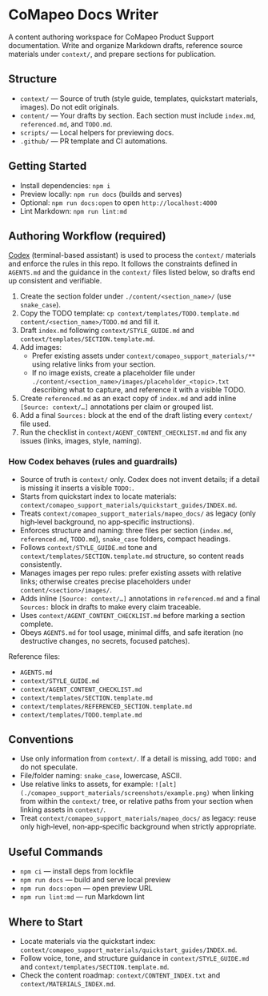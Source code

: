# CoMapeo Docs Writer

A content authoring workspace for CoMapeo Product Support documentation. Write and organize Markdown drafts, reference source materials under `context/`, and prepare sections for publication.

## Structure

- `context/` — Source of truth (style guide, templates, quickstart materials, images). Do not edit originals.
- `content/` — Your drafts by section. Each section must include `index.md`, `referenced.md`, and `TODO.md`.
- `scripts/` — Local helpers for previewing docs.
- `.github/` — PR template and CI automations.

## Getting Started

- Install dependencies: `npm i`
- Preview locally: `npm run docs` (builds and serves)
- Optional: `npm run docs:open` to open `http://localhost:4000`
- Lint Markdown: `npm run lint:md`

## Authoring Workflow (required)

[Codex](https://github.com/openai/codex) (terminal-based assistant) is used to process the `context/` materials and enforce the rules in this repo. It follows the constraints defined in `AGENTS.md` and the guidance in the `context/` files listed below, so drafts end up consistent and verifiable.

1) Create the section folder under `./content/<section_name>/` (use `snake_case`).
2) Copy the TODO template: `cp context/templates/TODO.template.md content/<section_name>/TODO.md` and fill it.
3) Draft `index.md` following `context/STYLE_GUIDE.md` and `context/templates/SECTION.template.md`.
4) Add images:
   - Prefer existing assets under `context/comapeo_support_materials/**` using relative links from your section.
   - If no image exists, create a placeholder file under `./content/<section_name>/images/placeholder_<topic>.txt` describing what to capture, and reference it with a visible TODO.
5) Create `referenced.md` as an exact copy of `index.md` and add inline `[Source: context/…]` annotations per claim or grouped list.
6) Add a final `Sources:` block at the end of the draft listing every `context/` file used.
7) Run the checklist in `context/AGENT_CONTENT_CHECKLIST.md` and fix any issues (links, images, style, naming).

### How Codex behaves (rules and guardrails)

- Source of truth is `context/` only. Codex does not invent details; if a detail is missing it inserts a visible `TODO:`.
- Starts from quickstart index to locate materials: `context/comapeo_support_materials/quickstart_guides/INDEX.md`.
- Treats `context/comapeo_support_materials/mapeo_docs/` as legacy (only high‑level background, no app‑specific instructions).
- Enforces structure and naming: three files per section (`index.md`, `referenced.md`, `TODO.md`), `snake_case` folders, compact headings.
- Follows `context/STYLE_GUIDE.md` tone and `context/templates/SECTION.template.md` structure, so content reads consistently.
- Manages images per repo rules: prefer existing assets with relative links; otherwise creates precise placeholders under `content/<section>/images/`.
- Adds inline `[Source: context/…]` annotations in `referenced.md` and a final `Sources:` block in drafts to make every claim traceable.
- Uses `context/AGENT_CONTENT_CHECKLIST.md` before marking a section complete.
- Obeys `AGENTS.md` for tool usage, minimal diffs, and safe iteration (no destructive changes, no secrets, focused patches).

Reference files:
- `AGENTS.md`
- `context/STYLE_GUIDE.md`
- `context/AGENT_CONTENT_CHECKLIST.md`
- `context/templates/SECTION.template.md`
- `context/templates/REFERENCED_SECTION.template.md`
- `context/templates/TODO.template.md`

## Conventions

- Use only information from `context/`. If a detail is missing, add `TODO:` and do not speculate.
- File/folder naming: `snake_case`, lowercase, ASCII.
- Use relative links to assets, for example: `![alt](./comapeo_support_materials/screenshots/example.png)` when linking from within the `context/` tree, or relative paths from your section when linking assets in `context/`.
- Treat `context/comapeo_support_materials/mapeo_docs/` as legacy: reuse only high‑level, non‑app‑specific background when strictly appropriate.

## Useful Commands

- `npm ci` — install deps from lockfile
- `npm run docs` — build and serve local preview
- `npm run docs:open` — open preview URL
- `npm run lint:md` — run Markdown lint

## Where to Start

- Locate materials via the quickstart index: `context/comapeo_support_materials/quickstart_guides/INDEX.md`.
- Follow voice, tone, and structure guidance in `context/STYLE_GUIDE.md` and `context/templates/SECTION.template.md`.
- Check the content roadmap: `context/CONTENT_INDEX.txt` and `context/MATERIALS_INDEX.md`.
